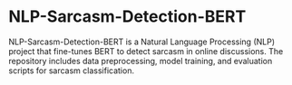 # NLP-Sarcasm-Detection-BERT
NLP-Sarcasm-Detection-BERT is a Natural Language Processing (NLP) project that fine-tunes BERT to detect sarcasm in online discussions. The repository includes data preprocessing, model training, and evaluation scripts for sarcasm classification.
